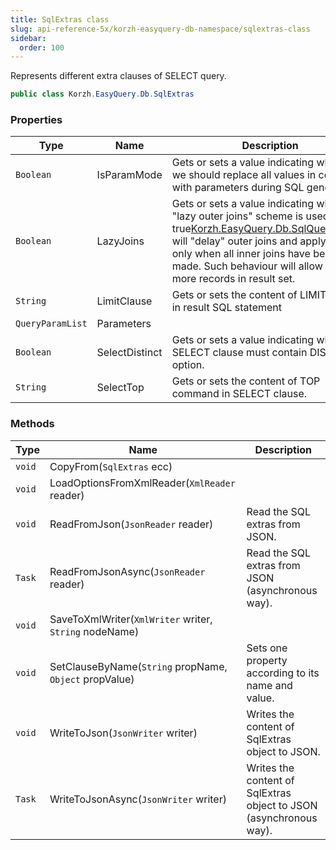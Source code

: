 ```yaml
---
title: SqlExtras class
slug: api-reference-5x/korzh-easyquery-db-namespace/sqlextras-class
sidebar:
  order: 100
---
```


Represents different extra clauses of SELECT query.
```csharp
public class Korzh.EasyQuery.Db.SqlExtras

```

### Properties

| Type | Name | Description | 
| --- | --- | --- | 
| `Boolean` | IsParamMode | Gets or sets a value indicating whether we should replace all values in conditions with parameters during SQL generation. | 
| `Boolean` | LazyJoins | Gets or sets a value indicating whether "lazy outer joins" scheme is used.  If it is <c>true</c>[Korzh.EasyQuery.Db.SqlQueryBuilder](///////////////easyquery/docs/api-reference-5x/korzh-easyquery-db-namespace/sqlquerybuilder-class) will "delay" outer joins and apply them only when all inner joins have been made.  Such behaviour will allow to get more records in result set. | 
| `String` | LimitClause | Gets or sets the content of LIMIT clause in result SQL statement | 
| `QueryParamList` | Parameters |  | 
| `Boolean` | SelectDistinct | Gets or sets a value indicating whether SELECT clause must contain DISTINCT option. | 
| `String` | SelectTop | Gets or sets the content of TOP command in SELECT clause. | 


### Methods

| Type | Name | Description | 
| --- | --- | --- | 
| `void` | CopyFrom(`SqlExtras` ecc) |  | 
| `void` | LoadOptionsFromXmlReader(`XmlReader` reader) |  | 
| `void` | ReadFromJson(`JsonReader` reader) | Read the SQL extras from JSON. | 
| `Task` | ReadFromJsonAsync(`JsonReader` reader) | Read the SQL extras from JSON (asynchronous way). | 
| `void` | SaveToXmlWriter(`XmlWriter` writer, `String` nodeName) |  | 
| `void` | SetClauseByName(`String` propName, `Object` propValue) | Sets one property according to its name and value. | 
| `void` | WriteToJson(`JsonWriter` writer) | Writes the content of SqlExtras object to JSON. | 
| `Task` | WriteToJsonAsync(`JsonWriter` writer) | Writes the content of SqlExtras object to JSON (asynchronous way). |
